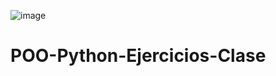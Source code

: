 ![image](https://user-images.githubusercontent.com/97122219/178543285-d6351564-4123-4da5-867a-9238856ce1b4.png)


# POO-Python-Ejercicios-Clase
